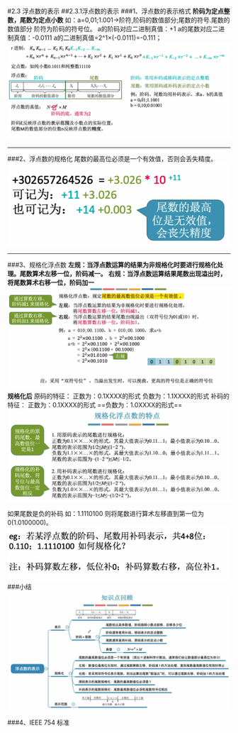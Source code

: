 
#2.3 浮点数的表示
##2.3.1浮点数的表示
###1、浮点数的表示格式
**阶码为定点整数，尾数为定点小数**
如：a=0,01;1.001$\rightarrow$阶符,阶码的数值部分;尾数的符号.尾数的数值部分
阶符为阶码的符号位。
a的阶码对应二进制真值：+1
a的尾数对应二进制真值：-0.0111
a的二进制真值=2^1$\times$(-0.0111)=-0.111；
![](2021-04-24-10-55-19.png)

****
###2、浮点数的规格化
尾数的最高位必须是一个有效值，否则会丢失精度。
![](2021-04-24-11-07-45.png)

***

###3、规格化浮点数
**左规：当浮点数运算的结果为非规格化时要进行规格化处理。尾数算术左移一位，阶码减一。**
**右规：当浮点数运算结果尾数出现溢出时，将尾数算术右移一位，阶码加一**
![](2021-04-24-11-19-46.png)
**规格化后**
原码的特征：
正数为：0.1XXXX的形式
负数为：1.1XXXX的形式
补码的特征：
正数为：0.1XXXX的形式
==负数为：1.0XXXX的形式==
![](2021-04-24-11-27-15.png)

如果尾数是负的补码
如：1.1110100
则将尾数进行算术左移直到第一位为0(1.0100000)。
![](2021-04-24-11-22-44.png)
###小结
![](2021-04-24-11-34-52.png)

###4、IEEE 754 标准
